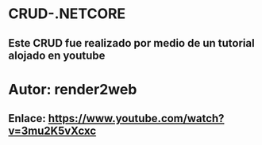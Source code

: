 # CRUD-.NETCORE

## Este CRUD fue realizado por medio de un tutorial alojado en youtube

# Autor: render2web
## Enlace: https://www.youtube.com/watch?v=3mu2K5vXcxc
